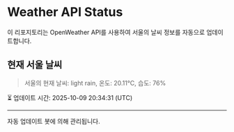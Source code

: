 
# Weather API Status

이 리포지토리는 OpenWeather API를 사용하여 서울의 날씨 정보를 자동으로 업데이트합니다.

## 현재 서울 날씨
> 서울의 현재 날씨: light rain, 온도: 20.11°C, 습도: 76%

⏳ 업데이트 시간: 2025-10-09 20:34:31 (UTC)

---
자동 업데이트 봇에 의해 관리됩니다.
